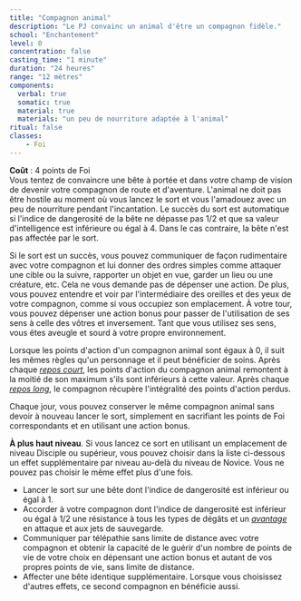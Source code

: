 ```yaml
---
title: "Compagnon animal"
description: "Le PJ convainc un animal d'être un compagnon fidèle."
school: "Enchantement"
level: 0
concentration: false
casting_time: "1 minute"
duration: "24 heures"
range: "12 mètres"
components:
  verbal: true
  somatic: true
  material: true
  materials: "un peu de nourriture adaptée à l'animal"
ritual: false
classes:
    - Foi
---
```

**Coût** : 4 points de Foi  
Vous tentez de convaincre une bête à portée et dans votre champ de vision de devenir votre compagnon de route et d'aventure. L'animal ne doit pas être hostile au moment où vous lancez le sort et vous l'amadouez avec un peu de nourriture pendant l'incantation. Le succès du sort est automatique si l'indice de dangerosité de la bête ne dépasse pas 1/2 et que sa valeur d'intelligence est inférieure ou égal à 4. Dans le cas contraire, la bête n'est pas affectée par le sort.

Si le sort est un succès, vous pouvez communiquer de façon rudimentaire avec votre compagnon et lui donner des ordres simples comme attaquer une cible ou la suivre, rapporter un objet en vue, garder un lieu ou une créature, etc. Cela ne vous demande pas de dépenser une action. De plus, vous pouvez entendre et voir par l'intermédiaire des oreilles et des yeux de votre compagnon, comme si vous occupiez son emplacement. À votre tour, vous pouvez dépenser une action bonus pour passer de l'utilisation de ses sens à celle des vôtres et inversement. Tant que vous utilisez ses sens, vous êtes aveugle et sourd à votre propre environnement.

Lorsque les points d'action d'un compagnon animal sont égaux à 0, il suit les mêmes règles qu'un personnage et il peut bénéficier de soins. Après chaque [_repos court_](/gerer-la-sante-du-personnage/#repos-court), les points d'action du compagnon animal remontent à la moitié de son maximum s'ils sont inférieurs à cette valeur. Après chaque [_repos long_](/gerer-la-sante-du-personnage/#repos-long), le compagnon récupère l'intégralité des points d'action perdus.

Chaque jour, vous pouvez conserver le même compagnon animal sans devoir à nouveau lancer le sort, simplement en sacrifiant les points de Foi correspondants et en utilisant une action bonus.

**À plus haut niveau**. Si vous lancez ce sort en utilisant un emplacement de niveau Disciple ou supérieur, vous pouvez choisir dans la liste ci-dessous un effet supplémentaire par niveau au-delà du niveau de Novice. Vous ne pouvez pas choisir le même effet plus d'une fois.
* Lancer le sort sur une bête dont l'indice de dangerosité est inférieur ou égal à 1.
* Accorder à votre compagnon dont l'indice de dangerosité est inférieur ou égal à 1/2 une résistance à tous les types de dégâts et un [_avantage_](/utiliser-les-caracteristiques/#avantage-et-desavantage) en attaque et aux jets de sauvegarde.
* Communiquer par télépathie sans limite de distance avec votre compagnon et obtenir la capacité de le guérir d'un nombre de points de vie de votre choix en dépensant une action bonus et autant de vos propres points de vie, sans limite de distance.
* Affecter une bête identique supplémentaire. Lorsque vous choisissez d'autres effets, ce second compagnon en bénéficie aussi.  
